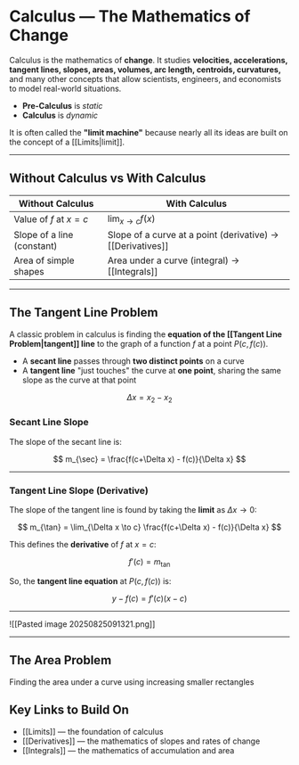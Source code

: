 # Calculus — The Mathematics of Change

Calculus is the mathematics of **change**. It studies **velocities, accelerations, tangent lines, slopes, areas, volumes, arc length, centroids, curvatures,** and many other concepts that allow scientists, engineers, and economists to model real-world situations.  

- **Pre-Calculus** is *static*  
- **Calculus** is *dynamic*  

It is often called the **"limit machine"** because nearly all its ideas are built on the concept of a [[Limits|limit]].  

---

## Without Calculus vs With Calculus

| Without Calculus           | With Calculus                                              |
| -------------------------- | ---------------------------------------------------------- |
| Value of $f$ at $x=c$      | $\lim_{x \to c} f(x)$                                      |
| Slope of a line (constant) | Slope of a curve at a point (derivative) → [[Derivatives]] |
| Area of simple shapes      | Area under a curve (integral) → [[Integrals]]              |

---

## The Tangent Line Problem

A classic problem in calculus is finding the **equation of the [[Tangent Line Problem|tangent]] line** to the graph of a function $f$ at a point $P(c, f(c))$.  

- A **secant line** passes through **two distinct points** on a curve  
- A **tangent line** "just touches" the curve at **one point**, sharing the same slope as the curve at that point  

$$
\Delta x=x_{2}-x_{2}
$$

### Secant Line Slope

The slope of the secant line is:

$$
m_{\sec} = \frac{f(c+\Delta x) - f(c)}{\Delta x}
$$

---

### Tangent Line Slope (Derivative)

The slope of the tangent line is found by taking the **limit** as $\Delta x \to 0$:

$$
m_{\tan} = \lim_{\Delta x \to c} \frac{f(c+\Delta x) - f(c)}{\Delta x}
$$

This defines the **derivative** of $f$ at $x=c$:  

$$
f'(c) = m_{\tan}
$$  

So, the **tangent line equation** at $P(c, f(c))$ is:  

$$
y - f(c) = f'(c)(x - c)
$$

---
![[Pasted image 20250825091321.png]]

---
## The Area Problem
Finding the area under a curve using increasing smaller rectangles 


## Key Links to Build On
- [[Limits]] — the foundation of calculus  
- [[Derivatives]] — the mathematics of slopes and rates of change  
- [[Integrals]] — the mathematics of accumulation and area  
